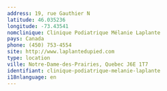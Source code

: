 ```yaml
---
address: 19, rue Gauthier N
latitude: 46.035236
longitude: -73.43541
nomclinique: Clinique Podiatrique Mélanie Laplante
pays: Canada
phone: (450) 753-4554
site: http://www.laplantedupied.com
type: location
ville: Notre-Dame-des-Prairies, Quebec J6E 1T7
identifiant: clinique-podiatrique-melanie-laplante
i18nlanguage: en
---
```



